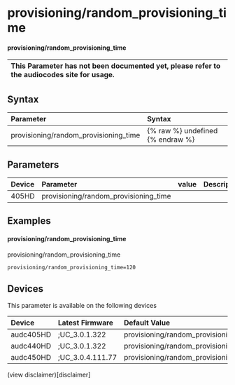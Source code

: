 ﻿---
description: provisioning/random_provisioning_time
search: false
---

# provisioning/random_provisioning_time

#### provisioning/random_provisioning_time


| This Parameter has not been documented yet, please refer to the audiocodes site for usage.  |
| :--- |

## Syntax
| Parameter | Syntax |
| :--- | :--- |
|provisioning/random_provisioning_time | {% raw %} undefined {% endraw %} |

## Parameters
|Device|Parameter|value|Description|
|:---|:---|:---|:---|
| 405HD | provisioning/random_provisioning_time |  |  |

## Examples
#### provisioning/random_provisioning_time

provisioning/random_provisioning_time

```
provisioning/random_provisioning_time=120
```

## Devices
This parameter is available on the following devices

| Device | Latest Firmware | Default Value |
|:---|:---|:---|
| audc405HD | ;UC_3.0.1.322 | provisioning/random_provisioning_time=120 
| audc440HD | ;UC_3.0.1.322 | provisioning/random_provisioning_time=120 
| audc450HD | ;UC_3.0.4.111.77 | provisioning/random_provisioning_time=120 

(view disclaimer)[disclaimer]
